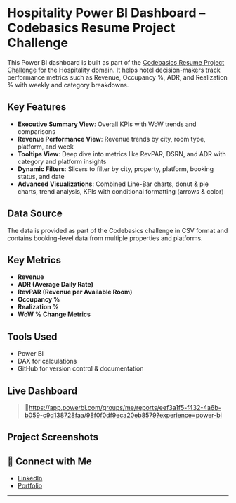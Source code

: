 #  Hospitality Power BI Dashboard – Codebasics Resume Project Challenge

This Power BI dashboard is built as part of the [Codebasics Resume Project Challenge](https://www.codebasics.io/) for the Hospitality domain. It helps hotel decision-makers track performance metrics such as Revenue, Occupancy %, ADR, and Realization % with weekly and category breakdowns.

##  Key Features

- **Executive Summary View**: Overall KPIs with WoW trends and comparisons
- **Revenue Performance View**: Revenue trends by city, room type, platform, and week
- **Tooltips View**: Deep dive into metrics like RevPAR, DSRN, and ADR with category and platform insights
- **Dynamic Filters**: Slicers to filter by city, property, platform, booking status, and date
- **Advanced Visualizations**: Combined Line-Bar charts, donut & pie charts, trend analysis, KPIs with conditional formatting (arrows & color)

##  Data Source

The data is provided as part of the Codebasics challenge in CSV format and contains booking-level data from multiple properties and platforms.

##  Key Metrics

- **Revenue**
- **ADR (Average Daily Rate)**
- **RevPAR (Revenue per Available Room)**
- **Occupancy %**
- **Realization %**
- **WoW % Change Metrics**

##  Tools Used

- Power BI
- DAX for calculations
- GitHub for version control & documentation

## Live Dashboard

> 🔗https://app.powerbi.com/groups/me/reports/eef3a1f5-f432-4a6b-b059-c9d138728faa/98f0f0df9eca20eb8579?experience=power-bi 

##  Project Screenshots



## 🔗 Connect with Me

- [LinkedIn](your-linkedin-url)
- [Portfolio](your-portfolio-site)

---


